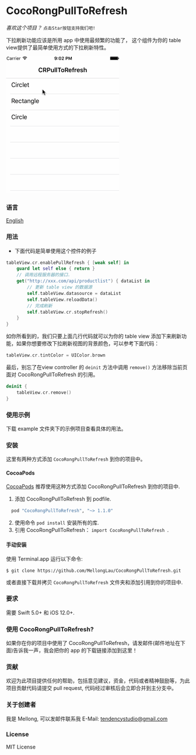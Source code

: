 # CocoRongPullToRefresh

*喜欢这个项目？* `点击Star按钮支持我们吧!`

下拉刷新功能应该是所用 app 中使用最频繁的功能了， 这个组件为你的 table view提供了最简单使用方式的下拉刷新特性。

![截图](./screenshot/screenshot.gif)

### 语言

[English](./README.md)

### 用法

* 下面代码是简单使用这个控件的例子

```swift
tableView.cr.enablePullRefresh { [weak self] in
    guard let self else { return }
    // 调用远程服务器的接口.
    get("http://xxx.com/api/productlist") { dataList in
        // 更新 table view 的数据源
        self.tableView.datasource = dataList
        self.tableView.reloadData()
        // 完成刷新
        self.tableView.cr.stopRefresh()
    }
}
```

如你所看到的，我们只要上面几行代码就可以为你的 table view 添加下来刷新功能，如果你想要修改下拉刷新视图的背景颜色，可以参考下面代码：

```swift
tableView.cr.tintColor = UIColor.brown
```

最后，别忘了在view controller 的 `deinit` 方法中调用 `remove()` 方法移除当前页面对 CocoRongPullToRefresh 的引用。

```swift
deinit {
    tableView.cr.remove()
}
```

### 使用示例

下载 example 文件夹下的示例项目查看具体的用法。

### 安装

这里有两种方式添加 `CocoRongPullToRefresh` 到你的项目中。

#### CocoaPods

[CocoaPods](http://www.cocoapods.org) 推荐使用这种方式添加 CocoRongPullToRefresh 到你的项目中.

1. 添加 CocoRongPullToRefresh 到 podfile.

```ruby
  pod "CocoRongPullToRefresh", "~> 1.1.0"
```

2. 使用命令 `pod install` 安装所有的库.
3. 引用 CocoRongPullToRefresh： `import CocoRongPullToRefresh `.

#### 手动安装

使用 Terminal.app 运行以下命令:

    $ git clone https://github.com/MellongLau/CocoRongPullToRefresh.git

或者直接下载并拷贝 `CocoRongPullToRefresh` 文件夹和添加引用到你的项目中.

### 要求

需要 Swift 5.0+ 和 iOS 12.0+.

### 使用 CocoRongPullToRefresh?

如果你在你的项目中使用了 CocoRongPullToRefresh，请发邮件(邮件地址在下面)告诉我一声，我会把你的 app 的下载链接添加到这里！

### 贡献

欢迎为此项目提供任何的帮助，包括意见建议，资金，代码或者精神鼓励等，为此项目贡献代码请提交 pull request, 代码经过审核后会立即合并到主分支中。

### 关于创建者

我是 Mellong, 可以发邮件联系我 E-Mail: <tendencystudio@gmail.com>

### License

MIT License
